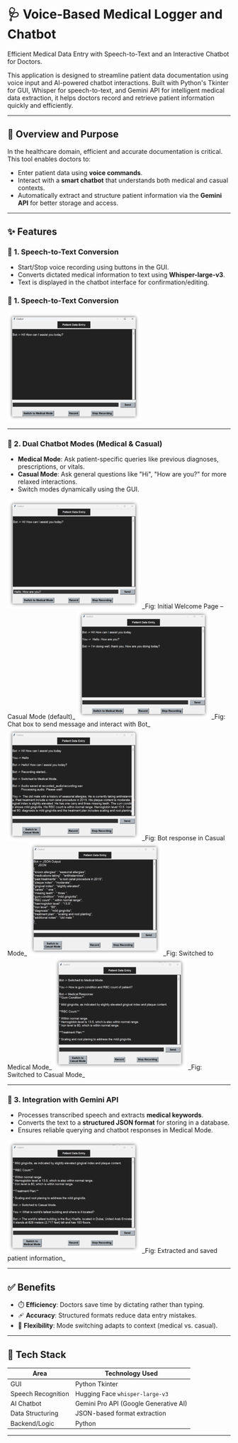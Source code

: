 # 🩺 Voice-Based Medical Logger and Chatbot

Efficient Medical Data Entry with Speech-to-Text and an Interactive Chatbot for Doctors.

This application is designed to streamline patient data documentation using voice input and AI-powered chatbot interactions. Built with Python's Tkinter for GUI, Whisper for speech-to-text, and Gemini API for intelligent medical data extraction, it helps doctors record and retrieve patient information quickly and efficiently.

---

## 🚀 Overview and Purpose

In the healthcare domain, efficient and accurate documentation is critical. This tool enables doctors to:

- Enter patient data using **voice commands**.
- Interact with a **smart chatbot** that understands both medical and casual contexts.
- Automatically extract and structure patient information via the **Gemini API** for better storage and access.

---

## ✨ Features

### 🎤 1. Speech-to-Text Conversion
- Start/Stop voice recording using buttons in the GUI.
- Converts dictated medical information to text using **Whisper-large-v3**.
- Text is displayed in the chatbot interface for confirmation/editing.
### 🎤 1. Speech-to-Text Conversion

<img src="images/Picture1.png" width="300"/>

---

### 🤖 2. Dual Chatbot Modes (Medical & Casual)
- **Medical Mode**: Ask patient-specific queries like previous diagnoses, prescriptions, or vitals.
- **Casual Mode**: Ask general questions like "Hi", "How are you?" for more relaxed interactions.
- Switch modes dynamically using the GUI.

<img src="images/Picture2.png" width="300"/>  
_Fig: Initial Welcome Page – Casual Mode (default)_

<img src="images/Picture3.png" width="300"/>  
_Fig: Chat box to send message and interact with Bot_

<img src="images/Picture4.png" width="300"/>  
_Fig: Bot response in Casual Mode_

<img src="images/Picture5.png" width="300"/>  
_Fig: Switched to Medical Mode_

<img src="images/Picture6.png" width="300"/>  
_Fig: Switched to Casual Mode_

---

### 🧠 3. Integration with Gemini API
- Processes transcribed speech and extracts **medical keywords**.
- Converts the text to a **structured JSON format** for storing in a database.
- Ensures reliable querying and chatbot responses in Medical Mode.

<img src="images/Picture7.png" width="300"/>  
_Fig: Extracted and saved patient information_


---

## ✅ Benefits

- ⏱️ **Efficiency**: Doctors save time by dictating rather than typing.
- 🩹 **Accuracy**: Structured formats reduce data entry mistakes.
- 🔁 **Flexibility**: Mode switching adapts to context (medical vs. casual).

---

## 🧰 Tech Stack

| Area                | Technology Used                         |
|---------------------|------------------------------------------|
| GUI                 | Python Tkinter                           |
| Speech Recognition  | Hugging Face `whisper-large-v3`         |
| AI Chatbot          | Gemini Pro API (Google Generative AI)   |
| Data Structuring    | JSON-based format extraction             |
| Backend/Logic       | Python                                   |

---
